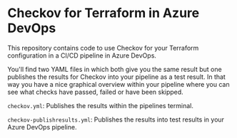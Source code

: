 # Checkov for Terraform in Azure DevOps

This repository contains code to use Checkov for your Terraform configuration in a CI/CD pipeline in Azure DevOps.

You'll find two YAML files in which both give you the same result but one publishes the results for Checkov into your pipeline as a test result. In that way you have a nice graphical overview within your pipeline where you can see what checks have passed, failed or have been skipped.

`checkov.yml`: Publishes the results within the pipelines terminal.

`checkov-publishresults.yml`: Publishes the results into test results in your Azure DevOps pipeline.